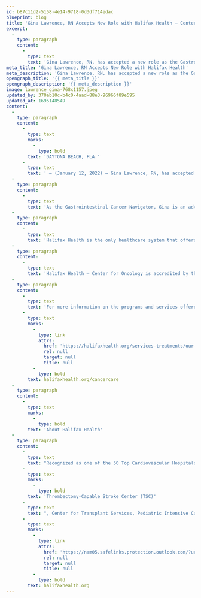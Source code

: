 ```yaml
---
id: b87c11d2-5158-4e14-9718-0d3df714edac
blueprint: blog
title: 'Gina Lawrence, RN Accepts New Role with Halifax Health – Center for Oncology as the Gastrointestinal Cancer Navigator'
excerpt:
  -
    type: paragraph
    content:
      -
        type: text
        text: 'Gina Lawrence, RN, has accepted a new role as the Gastrointestinal Cancer Navigator at Halifax Health – Center for Oncology.'
meta_title: 'Gina Lawrence, RN Accepts New Role with Halifax Health'
meta_description: 'Gina Lawrence, RN, has accepted a new role as the Gastrointestinal Cancer Navigator at Halifax Health – Center for Oncology.'
opengraph_title: '{{ meta_title }}'
opengraph_description: '{{ meta_description }}'
image: lawrence_gina-768x1157.jpeg
updated_by: 370ab10c-b4c0-4aad-88e3-96966f89e595
updated_at: 1695148549
content:
  -
    type: paragraph
    content:
      -
        type: text
        marks:
          -
            type: bold
        text: 'DAYTONA BEACH, FLA.'
      -
        type: text
        text: ' – (January 12, 2022) – Gina Lawrence, RN, has accepted a new role as the Gastrointestinal Cancer Navigator at Halifax Health – Center for Oncology. Gina began her nursing career with Halifax Health seven years ago and most recently worked as a nurse supervisor for the Clinical Decision Unit in the Emergency Department.'
  -
    type: paragraph
    content:
      -
        type: text
        text: 'As the Gastrointestinal Cancer Navigator, Gina is an advocate for patients newly diagnosed with GI cancers. As a navigator she will provide emotional support, education and act as a resource so that patients can make well-informed decisions regarding care options. The navigator serves as a point of contact to create a seamless approach to care, helps expedite scheduling appointments and collaborates with physicians and healthcare providers to provide real time answers to patient questions. These services are offered complimentary to patients of Halifax Health – Center for Oncology.'
  -
    type: paragraph
    content:
      -
        type: text
        text: 'Halifax Health is the only healthcare system that offers a Gastrointestinal Cancer Navigator in the Volusia County area. “A cancer diagnosis can leave you and your family feeling overwhelmed. We believe in taking care of the whole patient, providing emotional support and comfort from your initial diagnosis and throughout your cancer treatment,” said Julie Roth, Service Line Administrator with Halifax Health – Center for Oncology. Roth continued, “When your life has been touched by cancer, you deserve the very best care – from a first-class team of expert oncologists and a team of navigators to help support you every step of the way.”'
  -
    type: paragraph
    content:
      -
        type: text
        text: 'Halifax Health – Center for Oncology is accredited by the American College of Surgeons Commission on Cancer and offers a full-range of diagnostic testing, aggressive treatment, clinical trials and support to cancer patients and their families at locations in Daytona Beach, Ormond Beach, Port Orange and New Smyrna Beach. Our Navigator program includes a Breast Cancer Navigator, Gastrointestinal Navigator, Hereditary Risk and Genetic Navigator, Lung Cancer Navigator, Rehabilitation Oncology Navigator, Head and Neck Navigator and Survivorship Navigator. All navigator services are provided as a complimentary service.'
  -
    type: paragraph
    content:
      -
        type: text
        text: 'For more information on the programs and services offered by Halifax Health – Center for Oncology, call 386.425.4211 or visit '
      -
        type: text
        marks:
          -
            type: link
            attrs:
              href: 'https://halifaxhealth.org/services-treatments/our-services/cancer-care/'
              rel: null
              target: null
              title: null
          -
            type: bold
        text: halifaxhealth.org/cancercare
  -
    type: paragraph
    content:
      -
        type: text
        marks:
          -
            type: bold
        text: 'About Halifax Health'
  -
    type: paragraph
    content:
      -
        type: text
        text: "Recognized as one of the 50 Top Cardiovascular Hospitals™ in the United States by IBM Watson Health™, Halifax Health serves Volusia and Flagler counties, providing a continuum of health care services through a network of organizations including a tertiary hospital, two community hospitals, an urgent care, psychiatric services, a cancer treatment center with five outreach locations, the area’s largest hospice, a center for inpatient rehabilitation, outpatient rehabilitation clinics, primary care walk-in clinics, a clinic specializing in women’s health, a pediatric care community clinic, three children’s medical practices, a home health care agency and an exclusive provider organization.\_Halifax Health offers the area’s only Level II Trauma Center, "
      -
        type: text
        marks:
          -
            type: bold
        text: 'Thrombectomy-Capable Stroke Center (TSC)'
      -
        type: text
        text: ", Center for Transplant Services, Pediatric Intensive Care Unit, Pediatric Emergency Department, Child and Adolescent Behavioral Services, complete Neurosurgical Services, OB Emergency Department and Level III Neonatal Intensive Care Unit that cares for babies born earlier than 28 weeks.\_For more information, visit\_"
      -
        type: text
        marks:
          -
            type: link
            attrs:
              href: 'https://nam05.safelinks.protection.outlook.com/?url=https%3A%2F%2Furldefense.com%2Fv3%2F__http%3A%2Fhalifaxhealth.org%2F__%3B!aaPAlifS5grJ!T27h5xwRDxjFmhPbooWSeNXC_A7ADouxMrjctNgx5qUzHRW52zqAyPwzfIq1l0t3crUd%24&data=02%7C01%7CTaylor.McDonald%40publix.com%7Ca2db9e4b0cc84691c99108d8324db247%7C623cac68b5d045f191093122c3974cc9%7C0%7C0%7C637314656585826098&sdata=ih9ZVb1%2FXWcSnOo9BvxOoxijVoFtm2%2Bn9dM5Z4p46KU%3D&reserved=0'
              rel: null
              target: null
              title: null
          -
            type: bold
        text: halifaxhealth.org
---
```

